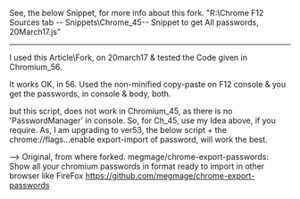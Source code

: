 See, the below Snippet, for more info about this fork.
"R:\Chrome F12 Sources tab -- Snippets\Chrome_45-- Snippet to get All passwords, 20March17.js"

-------------------------------------
I used this Article\Fork, on 20march17 & tested the Code given in Chromium_56.

It works OK, in 56. Used the non-minified copy-paste on F12 console
& you get the passwords, in console & body, both.

but this script, does not work in Chromium_45, as there is no 'PasswordManager' in console. 
So, for Ch_45, use my Idea above, if you require. As, I am upgrading to ver53, the below script + 
the chrome://flags...enable export-import of password, will work the best.

--> Original, from where forked.
megmage/chrome-export-passwords: Show all your chromium passwords in format ready to import in other browser like FireFox
https://github.com/megmage/chrome-export-passwords

